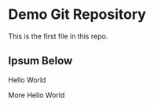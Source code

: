 # Demo Git Repository

This is the first file in this repo.

## Ipsum Below

Hello World

More Hello World
